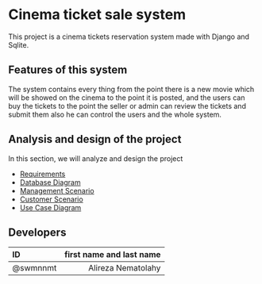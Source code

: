 # Cinema ticket sale system

This project is a cinema tickets reservation system made with Django and Sqlite.

## Features of this system

The system contains every thing from the point there is a new movie which will be showed on the cinema to the point it
is posted, and the users can buy the tickets to the point the seller or admin can review the tickets and submit them
also he can control the users and the whole system.

## Analysis and design of the project

In this section, we will analyze and design the project

* [Requirements](Documentation/REQUIRMENTS.md)
* [Database Diagram](Documentation/Database.md)
* [Management Scenario](Documentation/SCENARIO_manager.md)
* [Customer Scenario](Documentation/SCENARIO_customer.md)
* [Use Case Diagram](Documentation/UseCase.md)

## Developers

| ID |first name and last name|
| :---- | ----: |
| @swmnnmt |Alireza Nematolahy | 


